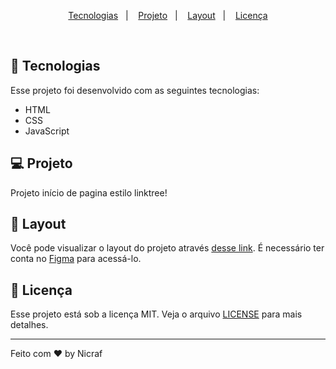 <p align="center">
  <a href="#-tecnologias">Tecnologias</a>&nbsp;&nbsp;&nbsp;|&nbsp;&nbsp;&nbsp;
  <a href="#-projeto">Projeto</a>&nbsp;&nbsp;&nbsp;|&nbsp;&nbsp;&nbsp;
  <a href="#-layout">Layout</a>&nbsp;&nbsp;&nbsp;|&nbsp;&nbsp;&nbsp;
  <a href="#memo-licença">Licença</a>
</p>

<br>


## 🚀 Tecnologias

Esse projeto foi desenvolvido com as seguintes tecnologias:

- HTML
- CSS
- JavaScript


## 💻 Projeto

Projeto início de pagina estilo linktree! 

## 🔖 Layout

Você pode visualizar o layout do projeto através [desse link](https://www.figma.com/file/6QyK7o8gcCyG3SA7oMnNy8/DevLinks-%E2%80%A2-Projeto-Discover-(Community)?type=design&node-id=10-620&mode=design&t=4ozyQDtckeitR8L5-0). É necessário ter conta no [Figma](https://figma.com) para acessá-lo.

## 📝 Licença

Esse projeto está sob a licença MIT. Veja o arquivo [LICENSE](.github/LICENSE.md) para mais detalhes.

---

Feito com ♥ by Nicraf 

<!--START_SECTION:footer-->

<br />
<br />



<!--END_SECTION:footer-->
